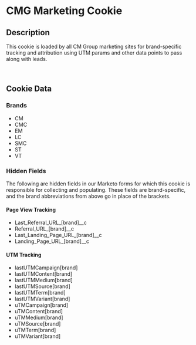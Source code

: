 # CMG Marketing Cookie

## Description

This cookie is loaded by all CM Group marketing sites for brand-specific tracking and attribution using UTM params and other data points to pass along with leads.

<br />

## Cookie Data

### Brands

- CM
- CMC
- EM
- LC
- SMC
- ST
- VT

### Hidden Fields
The following are hidden fields in our Marketo forms for which this cookie is responsible for collecting and populating. These fields are brand-specific, and the brand abbreviations from above go in place of the brackets.

#### Page View Tracking

- Last_Referral_URL_[brand]__c
- Referral_URL_[brand]__c
- Last_Landing_Page_URL_[brand]__c
- Landing_Page_URL_[brand]__c

#### UTM Tracking
- lastUTMCampaign[brand]
- lastUTMContent[brand]
- lastUTMMedium[brand]
- lastUTMSource[brand]
- lastUTMTerm[brand]
- lastUTMVariant[brand]
- uTMCampaign[brand]
- uTMContent[brand]
- uTMMedium[brand]
- uTMSource[brand]
- uTMTerm[brand]
- uTMVariant[brand]
